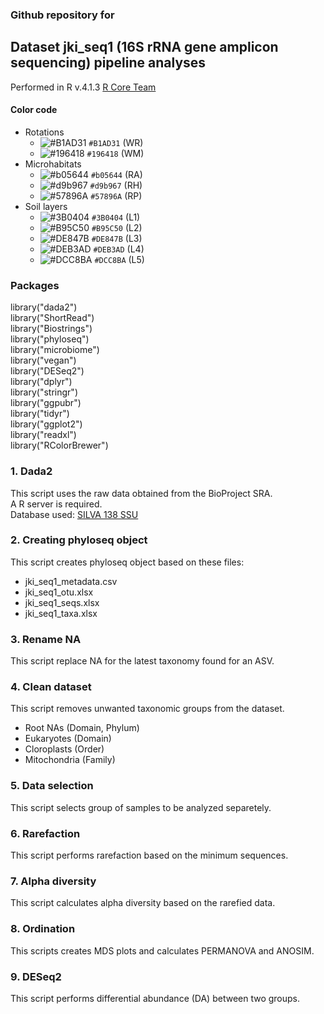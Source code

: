 ### Github repository for 

## Dataset jki_seq1 (16S rRNA gene amplicon sequencing) pipeline analyses
Performed in R v.4.1.3 [R Core Team](https://www.r-project.org)

#### Color code
- Rotations
  - ![#B1AD31](https://placehold.co/15x15/B1AD31/B1AD31.png) `#B1AD31` (WR)
  - ![#196418](https://placehold.co/15x15/196418/196418.png) `#196418` (WM)
- Microhabitats
  - ![#b05644](https://placehold.co/15x15/b05644/b05644.png) `#b05644` (RA)
  - ![#d9b967](https://placehold.co/15x15/d9b967/d9b967.png) `#d9b967` (RH)
  - ![#57896A](https://placehold.co/15x15/57896A/57896A.png) `#57896A` (RP)
- Soil layers
  - ![#3B0404](https://placehold.co/15x15/3B0404/3B0404.png) `#3B0404` (L1)
  - ![#B95C50](https://placehold.co/15x15/B95C50/B95C50.png) `#B95C50` (L2)
  - ![#DE847B](https://placehold.co/15x15/DE847B/DE847B.png) `#DE847B` (L3)
  - ![#DEB3AD](https://placehold.co/15x15/DEB3AD/DEB3AD.png) `#DEB3AD` (L4)
  - ![#DCC8BA](https://placehold.co/15x15/DCC8BA/DCC8BA.png) `#DCC8BA` (L5)

### Packages
library("dada2")\
library("ShortRead")\
library("Biostrings")\
library("phyloseq")\
library("microbiome")\
library("vegan")\
library("DESeq2") \
library("dplyr")\
library("stringr")\
library("ggpubr")\
library("tidyr")\
library("ggplot2")\
library("readxl")\
library("RColorBrewer")
  
### 1. Dada2
This script uses the raw data obtained from the BioProject SRA.\
A R server is required. \
Database used: [SILVA 138 SSU](https://www.arb-silva.de/documentation/release-138/) 

### 2. Creating phyloseq object
This script creates phyloseq object based on these files:

- jki_seq1_metadata.csv
- jki_seq1_otu.xlsx
- jki_seq1_seqs.xlsx
- jki_seq1_taxa.xlsx

### 3. Rename NA
This script replace NA for the latest taxonomy found for an ASV.

### 4. Clean dataset
This script removes unwanted taxonomic groups from the dataset.
- Root NAs (Domain, Phylum)
- Eukaryotes (Domain)
- Cloroplasts (Order)
- Mitochondria (Family)

### 5. Data selection
This script selects group of samples to be analyzed separetely.

### 6. Rarefaction
This script performs rarefaction based on the minimum sequences.

### 7. Alpha diversity
This script calculates alpha diversity based on the rarefied data.

### 8. Ordination 
This scripts creates MDS plots and calculates PERMANOVA and ANOSIM.

### 9. DESeq2
This script performs differential abundance (DA) between two groups.

